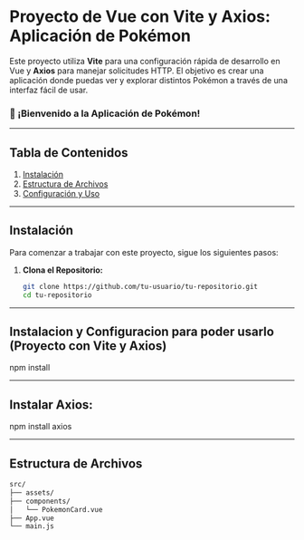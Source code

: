 # Proyecto de Vue con Vite y Axios: Aplicación de Pokémon

Este proyecto utiliza **Vite** para una configuración rápida de desarrollo en Vue y **Axios** para manejar solicitudes HTTP. El objetivo es crear una aplicación donde puedas ver y explorar distintos Pokémon a través de una interfaz fácil de usar.

### 🎉 ¡Bienvenido a la Aplicación de Pokémon!

---

## Tabla de Contenidos
1. [Instalación](#instalación)
2. [Estructura de Archivos](#estructura-de-archivos)
3. [Configuración y Uso](#configuración-y-uso)

---

## Instalación

Para comenzar a trabajar con este proyecto, sigue los siguientes pasos:

1. **Clona el Repositorio:**
   ```bash
   git clone https://github.com/tu-usuario/tu-repositorio.git
   cd tu-repositorio

---
## Instalacion y Configuracion para poder usarlo (Proyecto con Vite y Axios)
  npm install

---
## Instalar Axios:
  npm install axios

---
## Estructura de Archivos
```bash
src/
├── assets/
├── components/
│   └── PokemonCard.vue
├── App.vue
└── main.js
